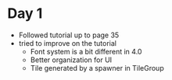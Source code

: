 # Day 1
+ Followed tutorial up to page 35
+ tried to improve on the tutorial
	- Font system is a bit different in 4.0
	- Better organization for UI
	- Tile generated by a spawner in TileGroup
